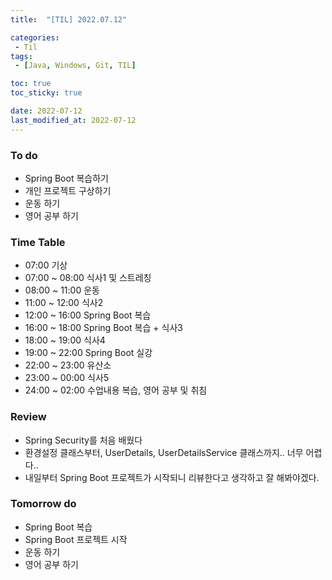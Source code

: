 ```yaml
---
title:  "[TIL] 2022.07.12"

categories:
 - Til
tags:
 - [Java, Windows, Git, TIL]

toc: true
toc_sticky: true

date: 2022-07-12
last_modified_at: 2022-07-12
---
```



### To do
- Spring Boot 복습하기
- 개인 프로젝트 구상하기
- 운동 하기
- 영어 공부 하기    


### Time Table
- 07:00 기상
- 07:00 ~ 08:00 식사1 및 스트레칭
- 08:00 ~ 11:00 운동
- 11:00 ~ 12:00 식사2
- 12:00 ~ 16:00 Spring Boot 복습
- 16:00 ~ 18:00 Spring Boot 복습 + 식사3
- 18:00 ~ 19:00 식사4
- 19:00 ~ 22:00 Spring Boot 실강
- 22:00 ~ 23:00 유산소
- 23:00 ~ 00:00 식사5
- 24:00 ~ 02:00 수업내용 복습, 영어 공부 및 취침                   


### Review
- Spring Security를 처음 배웠다
- 환경설정 클래스부터, UserDetails, UserDetailsService 클래스까지.. 너무 어렵다..
- 내일부터 Spring Boot 프로젝트가 시작되니 리뷰한다고 생각하고 잘 해봐야겠다.


### Tomorrow do
- Spring Boot 복습
- Spring Boot 프로젝트 시작
- 운동 하기
- 영어 공부 하기
